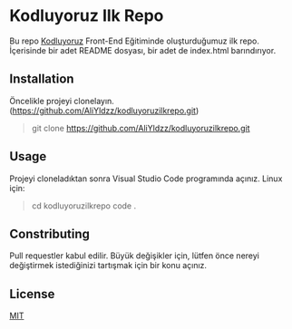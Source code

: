# Kodluyoruz Ilk Repo
Bu repo [Kodluyoruz](https://www.kodluyoruz.org./) Front-End Eğitiminde oluşturduğumuz ilk repo. İçerisinde bir adet README dosyası, bir adet de index.html barındırıyor.

## Installation
Öncelikle projeyi clonelayın.(https://github.com/AliYldzz/kodluyoruzilkrepo.git)
>git clone https://github.com/AliYldzz/kodluyoruzilkrepo.git
## Usage
Projeyi cloneladıktan sonra Visual Studio Code programında açınız.
Linux için:
>cd kodluyoruzilkrepo
>code .
## Constributing
Pull requestler kabul edilir. Büyük değişikler için, lütfen önce nereyi değiştirmek istediğinizi tartışmak için bir konu açınız.
## License
[MIT](https://choosealicense.com/licenses/mit/)